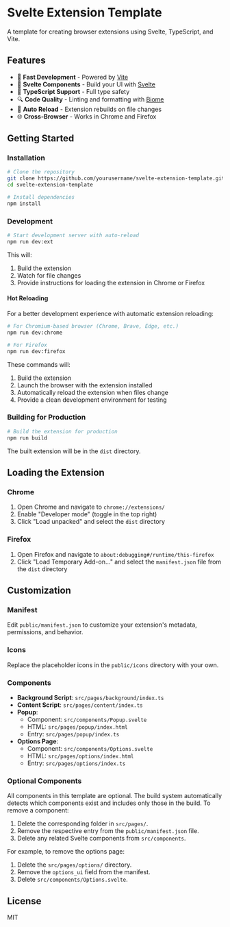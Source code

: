 # Svelte Extension Template

A template for creating browser extensions using Svelte, TypeScript, and Vite.

## Features

- 🚀 **Fast Development** - Powered by [Vite](https://vitejs.dev/)
- 🧩 **Svelte Components** - Build your UI with [Svelte](https://svelte.dev/)
- 📝 **TypeScript Support** - Full type safety
- 🔍 **Code Quality** - Linting and formatting with [Biome](https://biomejs.dev/)
- 🔄 **Auto Reload** - Extension rebuilds on file changes
- 🌐 **Cross-Browser** - Works in Chrome and Firefox

## Getting Started

### Installation

```bash
# Clone the repository
git clone https://github.com/yourusername/svelte-extension-template.git
cd svelte-extension-template

# Install dependencies
npm install
```

### Development

```bash
# Start development server with auto-reload
npm run dev:ext
```

This will:
1. Build the extension
2. Watch for file changes
3. Provide instructions for loading the extension in Chrome or Firefox

#### Hot Reloading

For a better development experience with automatic extension reloading:

```bash
# For Chromium-based browser (Chrome, Brave, Edge, etc.)
npm run dev:chrome

# For Firefox
npm run dev:firefox
```

These commands will:
1. Build the extension
2. Launch the browser with the extension installed
3. Automatically reload the extension when files change
4. Provide a clean development environment for testing

### Building for Production

```bash
# Build the extension for production
npm run build
```

The built extension will be in the `dist` directory.

## Loading the Extension

### Chrome

1. Open Chrome and navigate to `chrome://extensions/`
2. Enable "Developer mode" (toggle in the top right)
3. Click "Load unpacked" and select the `dist` directory

### Firefox

1. Open Firefox and navigate to `about:debugging#/runtime/this-firefox`
2. Click "Load Temporary Add-on..." and select the `manifest.json` file from the `dist` directory

## Customization

### Manifest

Edit `public/manifest.json` to customize your extension's metadata, permissions, and behavior.

### Icons

Replace the placeholder icons in the `public/icons` directory with your own.

### Components

- **Background Script**: `src/pages/background/index.ts`
- **Content Script**: `src/pages/content/index.ts`
- **Popup**:
  - Component: `src/components/Popup.svelte`
  - HTML: `src/pages/popup/index.html`
  - Entry: `src/pages/popup/index.ts`
- **Options Page**: 
  - Component: `src/components/Options.svelte`
  - HTML: `src/pages/options/index.html`
  - Entry: `src/pages/options/index.ts`

### Optional Components

All components in this template are optional. The build system automatically detects which components exist and includes only those in the build. To remove a component:

1. Delete the corresponding folder in `src/pages/`.
1. Remove the respective entry from the `public/manifest.json` file.
1. Delete any related Svelte components from `src/components`.

For example, to remove the options page:
1. Delete the `src/pages/options/` directory.
1. Remove the `options_ui` field from the manifest.
1. Delete `src/components/Options.svelte`.

## License

MIT
